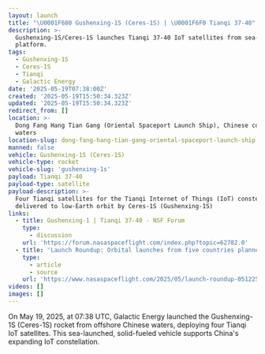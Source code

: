 ```yaml
---
layout: launch
title: "\U0001F680 Gushenxing-1S (Ceres-1S) | \U0001F6F0 Tianqi 37-40"
description: >-
  Gushenxing-1S/Ceres-1S launches Tianqi 37-40 IoT satellites from sea-based
  platform.
tags:
  - Gushenxing-1S
  - Ceres-1S
  - Tianqi
  - Galactic Energy
date: '2025-05-19T07:38:00Z'
created: '2025-05-19T15:50:34.323Z'
updated: '2025-05-19T15:50:34.323Z'
redirect_from: []
location: >-
  Dong Fang Hang Tian Gang (Oriental Spaceport Launch Ship), Chinese coastal
  waters
location-slug: dong-fang-hang-tian-gang-oriental-spaceport-launch-ship-chinese-coastal-waters
manned: false
vehicle: Gushenxing-1S (Ceres-1S)
vehicle-type: rocket
vehicle-slug: 'gushenxing-1s'
payload: Tianqi 37-40
payload-type: satellite
payload-description: >-
  Four Tianqi satellites for the Tianqi Internet of Things (IoT) constellation,
  delivered to low-Earth orbit by Ceres-1S (Gushenxing-1S)
links:
  - title: Gushenxing-1 | Tianqi 37-40 - NSF Forum
    type:
      - discussion
    url: 'https://forum.nasaspaceflight.com/index.php?topic=62782.0'
  - title: 'Launch Roundup: Orbital launches from five countries planned'
    type:
      - article
      - source
    url: 'https://www.nasaspaceflight.com/2025/05/launch-roundup-051225/'
videos: []
images: []
---
```

On May 19, 2025, at 07:38 UTC, Galactic Energy launched the Gushenxing-1S (Ceres-1S) rocket from offshore Chinese waters, deploying four Tianqi IoT satellites. This sea-launched, solid-fueled vehicle supports China's expanding IoT constellation.
